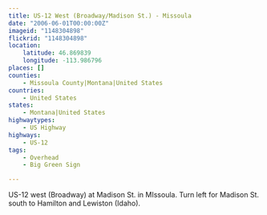 ```yaml
---
title: US-12 West (Broadway/Madison St.) - Missoula
date: "2006-06-01T00:00:00Z"
imageid: "1148304898"
flickrid: "1148304898"
location:
    latitude: 46.869839
    longitude: -113.986796
places: []
counties:
    - Missoula County|Montana|United States
countries:
    - United States
states:
    - Montana|United States
highwaytypes:
    - US Highway
highways:
    - US-12
tags:
    - Overhead
    - Big Green Sign

---
```

US-12 west (Broadway) at Madison St. in MIssoula.  Turn left for Madison St. south to Hamilton and Lewiston (Idaho).